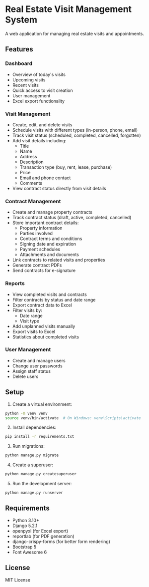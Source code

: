 # Real Estate Visit Management System

A web application for managing real estate visits and appointments.

## Features

### Dashboard
- Overview of today's visits
- Upcoming visits
- Recent visits
- Quick access to visit creation
- User management
- Excel export functionality

### Visit Management
- Create, edit, and delete visits
- Schedule visits with different types (in-person, phone, email)
- Track visit status (scheduled, completed, cancelled, forgotten)
- Add visit details including:
  - Title
  - Name
  - Address
  - Description
  - Transaction type (buy, rent, lease, purchase)
  - Price
  - Email and phone contact
  - Comments
- View contract status directly from visit details

### Contract Management
- Create and manage property contracts
- Track contract status (draft, active, completed, cancelled)
- Store important contract details:
  - Property information
  - Parties involved
  - Contract terms and conditions
  - Signing date and expiration
  - Payment schedules
  - Attachments and documents
- Link contracts to related visits and properties
- Generate contract PDFs
- Send contracts for e-signature

### Reports
- View completed visits and contracts
- Filter contracts by status and date range
- Export contract data to Excel
- Filter visits by:
  - Date range
  - Visit type
- Add unplanned visits manually
- Export visits to Excel
- Statistics about completed visits

### User Management
- Create and manage users
- Change user passwords
- Assign staff status
- Delete users

## Setup

1. Create a virtual environment:
```bash
python -m venv venv
source venv/bin/activate  # On Windows: venv\Scripts\activate
```

2. Install dependencies:
```bash
pip install -r requirements.txt
```

3. Run migrations:
```bash
python manage.py migrate
```

4. Create a superuser:
```bash
python manage.py createsuperuser
```

5. Run the development server:
```bash
python manage.py runserver
```

## Requirements

- Python 3.10+
- Django 5.2.1
- openpyxl (for Excel export)
- reportlab (for PDF generation)
- django-crispy-forms (for better form rendering)
- Bootstrap 5
- Font Awesome 6

## License

MIT License
